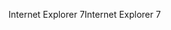 <span data-ttu-id="5b984-101">Internet Explorer 7</span><span class="sxs-lookup"><span data-stu-id="5b984-101">Internet Explorer 7</span></span>
